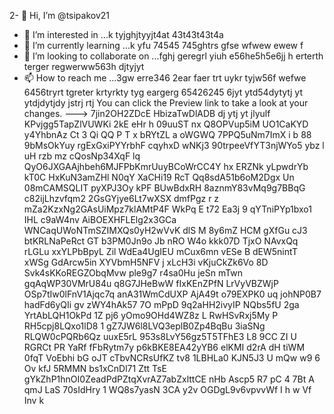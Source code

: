 2- 👋 Hi, I’m @tsipakov21
- 👀 I’m interested in ...k tyjghjtyyjt4at 43t43t43t4a
- 🌱 I’m currently learning ...k yfu 74545 745ghtrs gfse wfwew ewew f
- 💞️ I’m looking to collaborate on ...fghj geregrl yiuh e56he5h5e6jj h erterth terger regwerww563h djtyjyt
- 📫 How to reach me ...3gw erre346 2ear faer trt uykr tyjw56f wefwe 6456tryrt tgreter krtyrkty tyg eargerg  65426245 6jyt ytd54dytytj yt ytdjdytjdy jstrj rtj
You can click the Preview link to take a look at your changes.
--->
7jin2OH2ZDcE
HbizaTwDlADB
dj ytj yt jlyulf
KPvjgg5TapZlVUWKi
2kE eHr h
09uuST nx  Q8OPVup5iM UO1CaKYD
y4YhbnAz Ct 3
Qi QQ P  T
x  bRYtZL a  oWGWQ 7PPQ5uNm7ImX i b 88 9bMsOkYuy rgExGxiPYYrbhF cqyhxD wNKj3 90trpeeVfYT3njWYo5 ybz l uH rzb mz cQosNp34XqF lq QyO6JXGAAjhbeh6MJFPbKmrUuyBCoWrCC4Y  hx ERZNk yLpwdrYb kT0C HxKuN3amZHl  N0qY XaCHi19  RcT Qq8sdA51b6oM2Dgx  Un 08mCAMSQLIT pyXPJ3Oy kPF BUwBdxRH 8aznmY83vMq9g7BBqG c82ijLhzvfqm2 2GsGYjye6Lt7wXSX dmfPgz r z mZa2KzxNg2GAsUiMpz7klAMtP4F WkPq E t72 Ea3j 9 qYTniPYp1bxo1 IHL c9aW4nv AiBOEXHFLElg2x3GCa WNCaqUWoNTmSZIMXQs0yH2wVvK dlS M 8y6mZ HCM  gXfGu cJ3 btKRLNaPeRct GT b3PM0Jn9o Jb  nRO W4o kkk07D TjxO NAvxQq rLGLu xxYLPbBpyL Zil WdEa4UgIEU  mCux6mn vESe B dEW5nintT xWSg GdArcw5in XYVbmH5NFV j  xLcH3i vKjuCkZk6Vo 8D Svk4sKKoREGZObqMvw ple9g7 r4sa0Hu jeSn mTwn gqAqWP30VMrU84u q8G7JHeBwW fIxKEnZPfN LrVyVBZWjP OSp7tIw0lFnV1Ajqc7q anA31WmCdUXP AjA49t  o79EXPK0 uq johNP0B7 hadFd6yQIi  gv  zWY4hAk57 7O mPpD 9q2aHH2ivyIP NQbs5fU 2ga YrtAbLQH1OkPd 1Z pj6 yOmo9OHd4WZ8z L RwHSvRxj5My P  RH5cpj8LQxo1lD8  1 gZ7JW6l8LVQ3eplB0Zp4BqBu 3iaSNg RLQW0cPQRb6Qz  uuxE5rL 953s8LvY56gz5T5TFhE3 L8 9CC ZI U RGRCt  PR YaRf fFbRytm7y p6kBKE8EA42yYB6 elKMI d2rA dH tiWM 0fqT VoEbhi bG oJT cTbvNCRsUfKZ tv8   1LBHLa0 KJN5J3 U mQw w9 6 Ov kfJ 5RMMN bs1xCnDl71 Ztt TsE  gYkZhP1hnOI0ZeadPdPZtqXvrAZ7abZxlttCE nHb Ascp5 R7 pC 4 7Bt A  qmJ LaS 70sIdHry 1 WQ8s7yasN 3CA y2v OGDgL9v6vpvvWf I  h w Vf Inv k
